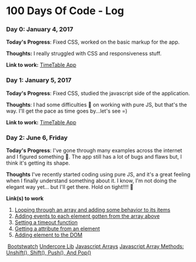 # 100 Days Of Code - Log

### Day 0: January 4, 2017 


**Today's Progress**: Fixed CSS, worked on the basic markup for the app.

**Thoughts:** I really struggled with CSS and responsiveness stuff.

**Link to work:** [TimeTable App](https://codepen.io/Rithie/full/YNPdYj/)

### Day 1: January 5, 2017 


**Today's Progress**: Fixed CSS, studied the javascript side of the application.

**Thoughts**: I had some difficulties :grimacing: on working with pure JS, but that's the way. I'll get the pace as time goes by...let's see =)

**Link to work:** [TimeTable App](https://codepen.io/Rithie/full/YNPdYj/)


### Day 2: June 6, Friday

**Today's Progress**: I've gone through many examples across the internet and I figured something :tada:. The app still has a lot of bugs and flaws
but, I think it's getting its shape.

**Thoughts** I've recently started coding using pure JS, and it's a great feeling when I finally understand something about it. 
I know, I'm not doing the elegant way yet... but I'll get there. Hold on tight!!!! :ghost:

**Link(s) to work**
1. [Looping through an array and adding some behavior to its items ](https://developer.mozilla.org/en-US/docs/Web/JavaScript/Reference/Global_Objects/Array/forEach)
2. [Adding events to each element gotten from the array above](http://jsfiddle.net/anurag/34msm/)
3. [Setting a timeout function](https://developer.mozilla.org/en-US/docs/Web/Events/mouseleave)
4. [Getting a attribute from an element](http://www.w3schools.com/jsref/met_element_getattribute.asp)
5. [Adding element to the DOM](http://www.javascriptkit.com/javatutors/dom2.shtml)

  ​
[Bootstwatch](https://bootswatch.com)
[Undercore Lib](http://underscorejs.org/#each)
[Javascript Arrays](http://www.w3schools.com/js/js_array_methods.asp)
[Javascript Array Methods: Unshift(), Shift(), Push(), And Pop()](https://www.bennadel.com/blog/1796-javascript-array-methods-unshift-shift-push-and-pop.htm)